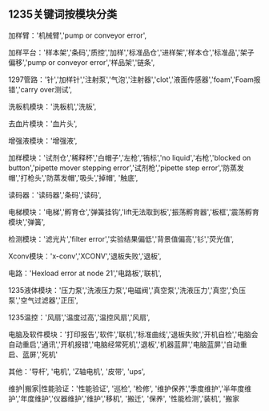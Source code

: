 ## 1235关键词按模块分类



 

加样臂：'机械臂','pump or conveyor error',

 

加样平台：'样本架','条码','质控','加样','标准品仓','进样架','样本仓','标准品','架子偏移','pump or conveyor error','样品架','链条',

 

1297管路：'针','加样针','注射泵','气泡','注射器','clot','液面传感器','foam','Foam报错','carry over测试',

 

洗板机模块：'洗板机','洗板',

 

去血片模块：'血片头',

 

增强液模块：'增强液',

 

加样模块：'试剂仓','稀释杯','白帽子','左枪','铕标','no liquid','右枪','blocked on button','pipette mover stepping error','试剂枪','pipette step error','防蒸发帽','打枪头','防蒸发帽','吸头','掉帽', '触底',

 

读码器：'读码器','条码','读码',

 

电梯模块：'电梯','孵育仓','弹簧挂钩','lift无法取到板','振荡孵育器','板框','震荡孵育模块','弹簧',

 

检测模块：'滤光片','filter error','实验结果偏低','背景值偏高','钐','荧光值',

 

Xconv模块：'x-conv','XCONV','退板失败','退板',

 

电路：'Hexload error at node 21','电路板','联机',

 

1235液体模块：'压力泵','洗液压力泵','电磁阀','真空泵','洗液压力','真空','负压泵','空气过滤器','正压',

 

1235温控：'风扇','温度过高','温控风扇','风扇',

 

电脑及软件模块：'打印报告','软件','联机','标准曲线','退板失败','开机自检','电脑会自动重启','通讯','开机报错','电脑经常死机','退板','机器蓝屏','电脑蓝屏','自动重启、蓝屏','死机'

 

其他：'导杆', '电机', 'Z轴电机',  '皮带',  'ups', 

 

维护|搬家|性能验证：'性能验证', '巡检', '检修', '维护保养','季度维护','半年度维护','年度维护','仪器维护','维护','移机', '搬迁', '保养', '性能检测','装机', '搬家

 